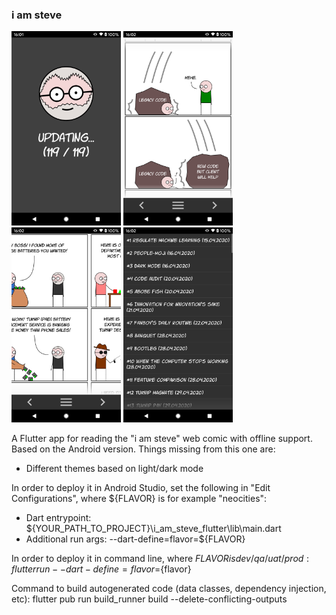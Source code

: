 ### i am steve
<img src="web/screenshot_1.png" alt="screenshot 1" width="175" />&nbsp;<img src="web/screenshot_2.png" alt="screenshot 2" width="175" />&nbsp;<img src="web/screenshot_3.png" alt="screenshot 3" width="175" />&nbsp;<img src="web/screenshot_4.png" alt="screenshot 4" width="175" />

A Flutter app for reading the "i am steve" web comic with offline support. Based on the Android version. Things missing from this one are:
- Different themes based on light/dark mode

In order to deploy it in Android Studio, set the following in "Edit Configurations", where ${FLAVOR} is for example "neocities":
- Dart entrypoint: ${YOUR_PATH_TO_PROJECT}\i_am_steve_flutter\lib\main.dart
- Additional run args: --dart-define=flavor=${FLAVOR}

In order to deploy it in command line, where ${FLAVOR} is dev/qa/uat/prod:
flutter run --dart-define=flavor=${flavor}

Command to build autogenerated code (data classes, dependency injection, etc):
flutter pub run build_runner build --delete-conflicting-outputs